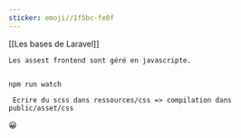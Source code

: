 ```yaml
---
sticker: emoji//1f5bc-fe0f
---
```

[[Les bases de Laravel]]
	
	Les assest frontend sont géré en javascripte. 


	npm run watch

	 Ecrire du scss dans ressources/css => compilation dans public/asset/css

😀